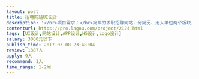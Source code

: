 ```yaml
---                
layout: post       
title: 招聘网站UI设计           
description: '</br>项目需求：</br>简单的求职招聘网站，分简历、用人单位两个板块，有网站和公众号，设计要求简洁、简单、清新。</br>网站与公众号各约15个页面，合计30个左右页面</br>参照产品：58招聘、椅子网</br>'     
contenturl: https://pro.lagou.com/project/2124.html      
tags: [UI设计,网站设计,APP设计,H5设计,Logo设计]            
salary: 3000元以下          
publish_time: 2017-03-08 23:48:04         
review: 1387人                   
apply: 9人                   
recommend: 1人                   
time_range: 1-2周              
---                 
```

